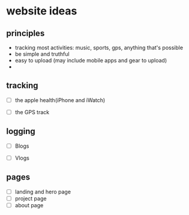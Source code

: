 # website ideas

## principles
* tracking most activities: music, sports, gps, anything that's possible
* be simple and truthful
* easy to upload (may include mobile apps and gear to upload)
*


## tracking
- [ ] the apple health(iPhone and iWatch)
- [ ] the GPS track


## logging
- [ ] Blogs
- [ ] Vlogs


## pages
- [ ] landing and hero page
- [ ] project page
- [ ] about page
